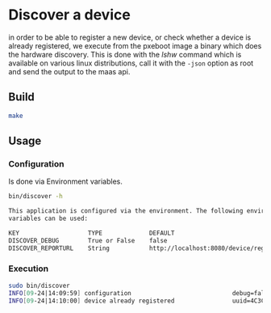 # Discover a device

in order to be able to register a new device, or check whether a device is already registered, we execute from the pxeboot image a binary which does the hardware discovery. This is done with the *lshw* command which is available on various linux distributions, call it with the `-json` option as root and send the output to the maas api.

## Build

```bash
make
```

## Usage

### Configuration

Is done via Environment variables.

```bash
bin/discover -h

This application is configured via the environment. The following environment
variables can be used:

KEY                   TYPE             DEFAULT                                  REQUIRED    DESCRIPTION
DISCOVER_DEBUG        True or False    false                                    False       turn on debug log
DISCOVER_REPORTURL    String           http://localhost:8080/device/register    False       Register endpoint url
```

### Execution

```bash
sudo bin/discover
INFO[09-24|14:09:59] configuration                            debug=false reportURL=http://localhost:8080/device/register
INFO[09-24|14:10:00] device already registered                uuid=4C3CEF61-F536-B211-A85C-B765E03E138F caller=lshw.go:63
```
